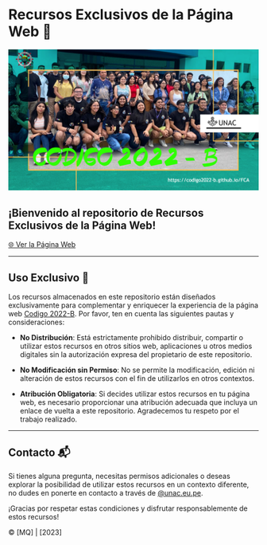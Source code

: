 # Recursos Exclusivos de la Página Web 🎁

![Logo de la Página Web](https://github.com/CODIGO2022-B/recurcursos/blob/main/img/aa.webp)

## ¡Bienvenido al repositorio de Recursos Exclusivos de la Página Web!

[🌐 Ver la Página Web](https://codigo2022-b.github.io/FCA)

---

## Uso Exclusivo 🚫

Los recursos almacenados en este repositorio están diseñados exclusivamente para complementar y enriquecer la experiencia de la página web [Codigo 2022-B](https://codigo2022-b.github.io/FCA). Por favor, ten en cuenta las siguientes pautas y consideraciones:

- **No Distribución**: Está estrictamente prohibido distribuir, compartir o utilizar estos recursos en otros sitios web, aplicaciones u otros medios digitales sin la autorización expresa del propietario de este repositorio.

- **No Modificación sin Permiso**: No se permite la modificación, edición ni alteración de estos recursos con el fin de utilizarlos en otros contextos.

- **Atribución Obligatoria**: Si decides utilizar estos recursos en tu página web, es necesario proporcionar una atribución adecuada que incluya un enlace de vuelta a este repositorio. Agradecemos tu respeto por el trabajo realizado.

---

## Contacto 📬

Si tienes alguna pregunta, necesitas permisos adicionales o deseas explorar la posibilidad de utilizar estos recursos en un contexto diferente, no dudes en ponerte en contacto a través de [@unac.eu.pe](mailto:correo@tuemail.com).

¡Gracias por respetar estas condiciones y disfrutar responsablemente de estos recursos!

&copy; [MQ] | [2023]
